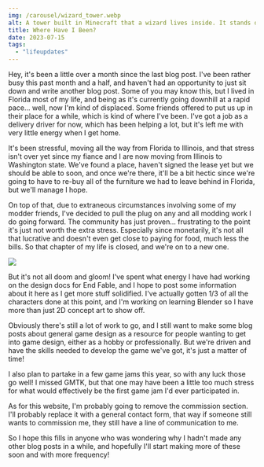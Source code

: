 ```yaml
---
img: /carousel/wizard_tower.webp
alt: A tower built in Minecraft that a wizard lives inside. It stands on a pillar of earth inside a massive crater.
title: Where Have I Been?
date: 2023-07-15
tags:
  - "lifeupdates"
---
```

Hey, it's been a little over a month since the last blog post. I've been rather busy this past month and a half, and haven't had an opportunity to just sit down and write another blog post. Some of you may know this, but I lived in Florida most of my life, and being as it's currently going downhill at a rapid pace... well, now I'm kind of displaced. Some friends offered to put us up in their place for a while, which is kind of where I've been. I've got a job as a delivery driver for now, which has been helping a lot, but it's left me with very little energy when I get home.

It's been stressful, moving all the way from Florida to Illinois, and that stress isn't over yet since my fiance and I are now moving from Illinois to Washington state. We've found a place, haven't signed the lease yet but we should be able to soon, and once we're there, it'll be a bit hectic since we're going to have to re-buy all of the furniture we had to leave behind in Florida, but we'll manage I hope.

On top of that, due to extraneous circumstances involving some of my modder friends, I've decided to pull the plug on any and all modding work I do going forward. The community has just proven... frustrating to the point it's just not worth the extra stress. Especially since monetarily, it's not all that lucrative and doesn't even get close to paying for food, much less the bills. So that chapter of my life is closed, and we're on to a new one.

![](/about/end_fable_logo.webp)

But it's not all doom and gloom! I've spent what energy I have had working on the design docs for End Fable, and I hope to post some information about it here as I get more stuff solidified. I've actually gotten 1/3 of all the characters done at this point, and I'm working on learning Blender so I have more than just 2D concept art to show off.

Obviously there's still a lot of work to go, and I still want to make some blog posts about general game design as a resource for people wanting to get into game design, either as a hobby or professionally. But we're driven and have the skills needed to develop the game we've got, it's just a matter of time!

I also plan to partake in a few game jams this year, so with any luck those go well! I missed GMTK, but that one may have been a little too much stress for what would effectively be the first game jam I'd ever participated in.

As for this website, I'm probably going to remove the commission section. I'll probably replace it with a general contact form, that way if someone still wants to commission me, they still have a line of communication to me.

So I hope this fills in anyone who was wondering why I hadn't made any other blog posts in a while, and hopefully I'll start making more of these soon and with more frequency!